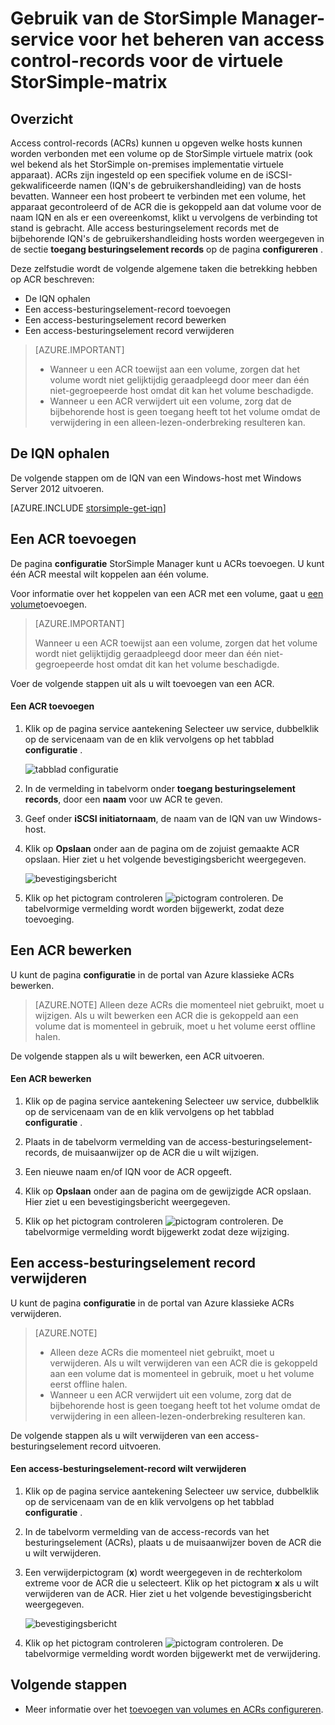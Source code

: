<properties 
   pageTitle="Access besturingselement records beheren voor de virtuele matrix StorSimple | Microsoft Azure"
   description="Beschrijving van het voor het beheren van access control-records (ACRs) om te bepalen welke hosts kunnen worden verbonden met een volume op de virtuele StorSimple-matrix."
   services="storsimple"
   documentationCenter=""
   authors="alkohli"
   manager="carmonm"
   editor="" />
<tags 
   ms.service="storsimple"
   ms.devlang="na"
   ms.topic="article"
   ms.tgt_pltfrm="na"
   ms.workload="na"
   ms.date="05/03/2016"
   ms.author="alkohli" />

# <a name="use-the-storsimple-manager-service-to-manage-access-control-records-for-the-storsimple-virtual-array"></a>Gebruik van de StorSimple Manager-service voor het beheren van access control-records voor de virtuele StorSimple-matrix 

## <a name="overview"></a>Overzicht

Access control-records (ACRs) kunnen u opgeven welke hosts kunnen worden verbonden met een volume op de StorSimple virtuele matrix (ook wel bekend als het StorSimple on-premises implementatie virtuele apparaat). ACRs zijn ingesteld op een specifiek volume en de iSCSI-gekwalificeerde namen (IQN's de gebruikershandleiding) van de hosts bevatten. Wanneer een host probeert te verbinden met een volume, het apparaat gecontroleerd of de ACR die is gekoppeld aan dat volume voor de naam IQN en als er een overeenkomst, klikt u vervolgens de verbinding tot stand is gebracht. Alle access besturingselement records met de bijbehorende IQN's de gebruikershandleiding hosts worden weergegeven in de sectie **toegang besturingselement records** op de pagina **configureren** .

Deze zelfstudie wordt de volgende algemene taken die betrekking hebben op ACR beschreven:

- De IQN ophalen
- Een access-besturingselement-record toevoegen 
- Een access-besturingselement record bewerken 
- Een access-besturingselement record verwijderen 

> [AZURE.IMPORTANT] 
> 
> - Wanneer u een ACR toewijst aan een volume, zorgen dat het volume wordt niet gelijktijdig geraadpleegd door meer dan één niet-gegroepeerde host omdat dit kan het volume beschadigde. 
> - Wanneer u een ACR verwijdert uit een volume, zorg dat de bijbehorende host is geen toegang heeft tot het volume omdat de verwijdering in een alleen-lezen-onderbreking resulteren kan.

## <a name="get-the-iqn"></a>De IQN ophalen

De volgende stappen om de IQN van een Windows-host met Windows Server 2012 uitvoeren.

[AZURE.INCLUDE [storsimple-get-iqn](../../includes/storsimple-get-iqn.md)]

## <a name="add-an-acr"></a>Een ACR toevoegen

De pagina **configuratie** StorSimple Manager kunt u ACRs toevoegen. U kunt één ACR meestal wilt koppelen aan één volume.

Voor informatie over het koppelen van een ACR met een volume, gaat u [een volume](storsimple-ova-deploy3-iscsi-setup.md#step-3-add-a-volume)toevoegen.

>[AZURE.IMPORTANT] 
> 
>Wanneer u een ACR toewijst aan een volume, zorgen dat het volume wordt niet gelijktijdig geraadpleegd door meer dan één niet-gegroepeerde host omdat dit kan het volume beschadigde.
 
Voer de volgende stappen uit als u wilt toevoegen van een ACR.

#### <a name="to-add-an-acr"></a>Een ACR toevoegen

1. Klik op de pagina service aantekening Selecteer uw service, dubbelklik op de servicenaam van de en klik vervolgens op het tabblad **configuratie** .

    ![tabblad configuratie](./media/storsimple-ova-manage-acrs/acr1.png)

2. In de vermelding in tabelvorm onder **toegang besturingselement records**, door een **naam** voor uw ACR te geven.

3. Geef onder **iSCSI initiatornaam**, de naam van de IQN van uw Windows-host. 

4. Klik op **Opslaan** onder aan de pagina om de zojuist gemaakte ACR opslaan. Hier ziet u het volgende bevestigingsbericht weergegeven.

    ![bevestigingsbericht](./media/storsimple-ova-manage-acrs/acr2.png)

5. Klik op het pictogram controleren ![pictogram controleren](./media/storsimple-ova-manage-acrs/check-icon.png). De tabelvormige vermelding wordt worden bijgewerkt, zodat deze toevoeging.

## <a name="edit-an-acr"></a>Een ACR bewerken

U kunt de pagina **configuratie** in de portal van Azure klassieke ACRs bewerken. 

> [AZURE.NOTE] Alleen deze ACRs die momenteel niet gebruikt, moet u wijzigen. Als u wilt bewerken een ACR die is gekoppeld aan een volume dat is momenteel in gebruik, moet u het volume eerst offline halen.

De volgende stappen als u wilt bewerken, een ACR uitvoeren.

#### <a name="to-edit-an-acr"></a>Een ACR bewerken

1. Klik op de pagina service aantekening Selecteer uw service, dubbelklik op de servicenaam van de en klik vervolgens op het tabblad **configuratie** .

2. Plaats in de tabelvorm vermelding van de access-besturingselement-records, de muisaanwijzer op de ACR die u wilt wijzigen.

3. Een nieuwe naam en/of IQN voor de ACR opgeeft.

4. Klik op **Opslaan** onder aan de pagina om de gewijzigde ACR opslaan. Hier ziet u een bevestigingsbericht weergegeven. 

5. Klik op het pictogram controleren ![pictogram controleren](./media/storsimple-ova-manage-acrs/check-icon.png). De tabelvormige vermelding wordt bijgewerkt zodat deze wijziging.

## <a name="delete-an-access-control-record"></a>Een access-besturingselement record verwijderen

U kunt de pagina **configuratie** in de portal van Azure klassieke ACRs verwijderen. 

> [AZURE.NOTE] 
> 
> - Alleen deze ACRs die momenteel niet gebruikt, moet u verwijderen. Als u wilt verwijderen van een ACR die is gekoppeld aan een volume dat is momenteel in gebruik, moet u het volume eerst offline halen.
> - Wanneer u een ACR verwijdert uit een volume, zorg dat de bijbehorende host is geen toegang heeft tot het volume omdat de verwijdering in een alleen-lezen-onderbreking resulteren kan.

De volgende stappen als u wilt verwijderen van een access-besturingselement record uitvoeren.

#### <a name="to-delete-an-access-control-record"></a>Een access-besturingselement-record wilt verwijderen

1. Klik op de pagina service aantekening Selecteer uw service, dubbelklik op de servicenaam van de en klik vervolgens op het tabblad **configuratie** .

2. In de tabelvorm vermelding van de access-records van het besturingselement (ACRs), plaats u de muisaanwijzer boven de ACR die u wilt verwijderen.

3. Een verwijderpictogram (**x**) wordt weergegeven in de rechterkolom extreme voor de ACR die u selecteert. Klik op het pictogram **x** als u wilt verwijderen van de ACR. Hier ziet u het volgende bevestigingsbericht weergegeven.

    ![bevestigingsbericht](./media/storsimple-ova-manage-acrs/acr3.png)

5. Klik op het pictogram controleren ![pictogram controleren](./media/storsimple-ova-manage-acrs/check-icon.png). De tabelvormige vermelding wordt worden bijgewerkt met de verwijdering.

## <a name="next-steps"></a>Volgende stappen

- Meer informatie over het [toevoegen van volumes en ACRs configureren](storsimple-ova-deploy3-iscsi-setup.md#step-3-add-a-volume).
